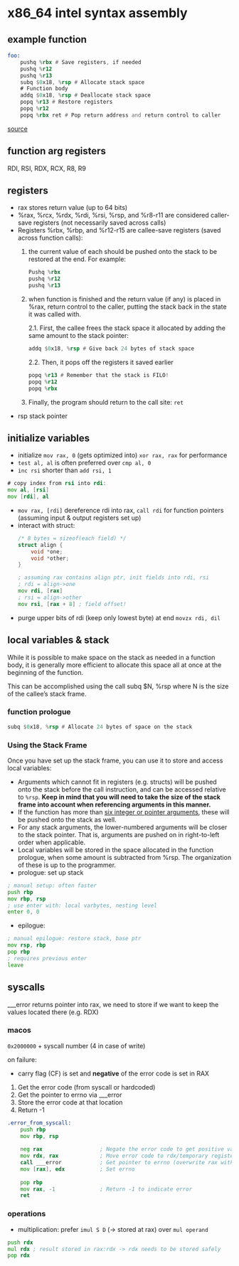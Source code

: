 # x86_64 intel syntax assembly
## example function

```asm
foo:
    pushq %rbx # Save registers, if needed
    pushq %r12
    pushq %r13
    subq $0x18, %rsp # Allocate stack space
    # Function body
    addq $0x18, %rsp # Deallocate stack space
    popq %r13 # Restore registers
    popq %r12
    popq %rbx ret # Pop return address and return control to caller
```
[source](https://cs.brown.edu/courses/cs033/docs/guides/x64_cheatsheet.pdf)
## function arg registers
RDI, RSI, RDX, RCX, R8, R9
## registers
- rax stores return value (up to 64 bits)
- %rax, %rcx, %rdx, %rdi, %rsi, %rsp, and %r8-r11 are considered caller-save registers (not necessarily saved across calls)
- Registers %rbx, %rbp, and %r12-r15 are callee-save registers (saved across function calls):
    1. the current value of each should be pushed onto the stack to be restored at the end. For example: 
        ```asm
        Pushq %rbx
        pushq %r12
        pushq %r13
        ```
    2. when function is finished and the return value (if any) is placed in
%rax, return control to the caller, putting the stack back in the state it was called with. 
        
        2.1. First, the callee frees the stack space it allocated by adding the same amount
        to the stack pointer:
        ```asm
        addq $0x18, %rsp # Give back 24 bytes of stack space
        ```
        2.2. Then, it pops off the registers it saved earlier
        ```asm
        popq %r13 # Remember that the stack is FILO!
        popq %r12
        popq %rbx
        ```
    3. Finally, the program should return to the call site:
`ret`
- rsp stack pointer
## initialize variables
- initialize `mov rax, 0` (gets optimized into) `xor rax, rax` for performance
- `test al, al` is often preferred over `cmp al, 0`
- `inc rsi` shorter than `add rsi, 1`
```asm
# copy index from rsi into rdi: 
mov al, [rsi]
mov [rdi], al
```
- `mov rax, [rdi]` dereference rdi into rax, `call rdi` for function pointers (assuming input & output registers set up)
- interact with struct: 
    ```c
    /* 8 bytes = sizeof(each field) */
    struct align {
        void *one;
        void *other;
    }
    ```
    ```asm
    ; assuming rax contains align ptr, init fields into rdi, rsi
    ; rdi = align->one
    mov rdi, [rax]
    ; rsi = align->other
    mov rsi, [rax + 8] ; field offset!
    ```
- purge upper bits of rdi (keep only lowest byte) at end `movzx rdi, dil`
## local variables & stack
While it is possible to
make space on the stack as needed in a function body, it is generally more efficient to allocate
this space all at once at the beginning of the function.

This can be accomplished using the call
subq $N, %rsp where N is the size of the callee’s stack frame.
### function prologue
```asm
subq $0x18, %rsp # Allocate 24 bytes of space on the stack
```

### Using the Stack Frame
Once you have set up the stack frame, you can use it to store and access local variables:
- Arguments which cannot fit in registers (e.g. structs) will be pushed onto the stack before
the call instruction, and can be accessed relative to `%rsp`. **Keep in mind that you will
need to take the size of the stack frame into account when referencing arguments in this
manner.**
- If the function has more than [six integer or pointer arguments](#function-arg-registers), these will be pushed onto
the stack as well.
- For any stack arguments, the lower-numbered arguments will be closer to the stack
pointer. That is, arguments are pushed on in right-to-left order when applicable.
- Local variables will be stored in the space allocated in the function prologue, when some
amount is subtracted from %rsp. The organization of these is up to the programmer.
- prologue: set up stack
```asm
; manual setup: often faster
push rbp
mov rbp, rsp
; use enter with: local varbytes, nesting level
enter 0, 0
```
- epilogue:
```asm
; manual epilogue: restore stack, base ptr
mov rsp, rbp
pop rbp
; requires previous enter
leave
```

## syscalls
___error returns pointer into rax, we need to store if we want to keep the values located there (e.g. RDX)
### macos
`0x2000000` + syscall number (4 in case of write)

on failure:
- carry flag (CF) is set and **negative** of the error code is set in RAX
1. Get the error code (from syscall or hardcoded)
2. Get the pointer to errno via ___error
3. Store the error code at that location
4. Return -1

```asm
.error_from_syscall:
	push rbp
	mov rbp, rsp
	
	neg rax                  ; Negate the error code to get positive value
	mov rdx, rax             ; Move error code to rdx/temporary register
	call ___error            ; Get pointer to errno (overwrite rax with errno)
	mov [rax], edx           ; Set errno
	
	pop rbp
	mov rax, -1              ; Return -1 to indicate error
	ret
```
### operations
- multiplication: prefer `imul S D` (-> stored at rax) over `mul operand`
```asm
push rdx
mul rdx ; result stored in rax:rdx -> rdx needs to be stored safely
pop rdx
```